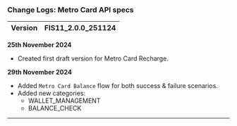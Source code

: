 ### Change Logs:  Metro Card API specs

| Version | FIS11_2.0.0_251124 |
| :------ | :----------------- |

****25th November 2024****

- Created first draft version for Metro Card Recharge.

****29th November 2024****

- Added `Metro Card Balance` flow for both success & failure scenarios.
- Added new categories:
  - WALLET_MANAGEMENT
  - BALANCE_CHECK

---
